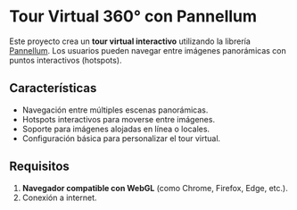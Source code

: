 # Tour Virtual 360° con Pannellum

Este proyecto crea un **tour virtual interactivo** utilizando la librería [Pannellum](https://pannellum.org). Los usuarios pueden navegar entre imágenes panorámicas con puntos interactivos (hotspots).

## Características

- Navegación entre múltiples escenas panorámicas.
- Hotspots interactivos para moverse entre imágenes.
- Soporte para imágenes alojadas en línea o locales.
- Configuración básica para personalizar el tour virtual.

## Requisitos

1. **Navegador compatible con WebGL** (como Chrome, Firefox, Edge, etc.).
2. Conexión a internet.
